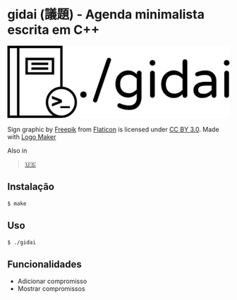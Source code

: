 # gidai (議題) - Agenda minimalista escrita em C++

<p align="center">
  <img src="../logo.png"/>
</p>
Sign graphic by <a href="http://www.flaticon.com/authors/freepik">Freepik</a> from <a href="http://www.flaticon.com/">Flaticon</a> is licensed under <a href="http://creativecommons.org/licenses/by/3.0/" title="Creative Commons BY 3.0">CC BY 3.0</a>. Made with <a href="http://logomakr.com" title="Logo Maker">Logo Maker</a>

Also in&nbsp;
> <a href="../../README.md">🇺🇸</a>

## Instalação

```
$ make
```

## Uso

```
$ ./gidai
```

## Funcionalidades

- Adicionar compromisso
- Mostrar compromissos
